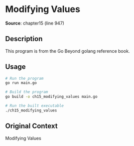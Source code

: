# Modifying Values

**Source**: chapter15 (line 947)

## Description

This program is from the Go Beyond golang reference book.

## Usage

```bash
# Run the program
go run main.go

# Build the program
go build -o ch15_modifying_values main.go

# Run the built executable
./ch15_modifying_values
```

## Original Context

Modifying Values

